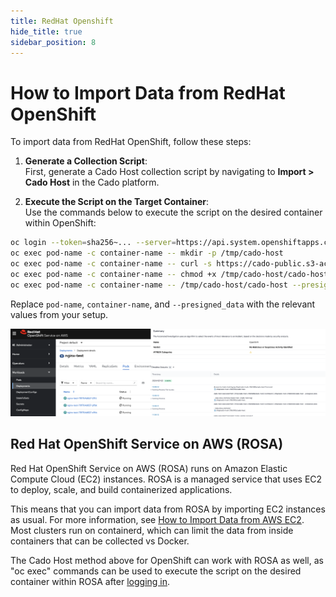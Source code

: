 ```yaml
---
title: RedHat Openshift
hide_title: true
sidebar_position: 8
---
```


# How to Import Data from RedHat OpenShift

To import data from RedHat OpenShift, follow these steps:

1. **Generate a Collection Script**:  
   First, generate a Cado Host collection script by navigating to **Import > Cado Host** in the Cado platform.

2. **Execute the Script on the Target Container**:  
   Use the commands below to execute the script on the desired container within OpenShift:

```bash
oc login --token=sha256~... --server=https://api.system.openshiftapps.com:443
oc exec pod-name -c container-name -- mkdir -p /tmp/cado-host
oc exec pod-name -c container-name -- curl -s https://cado-public.s3-accelerate.amazonaws.com/cado-host/v1.5.4/linux/cado-host --output /tmp/cado-host/cado-host
oc exec pod-name -c container-name -- chmod +x /tmp/cado-host/cado-host
oc exec pod-name -c container-name -- /tmp/cado-host/cado-host --presigned_data ...
```

Replace `pod-name`, `container-name`, and `--presigned_data` with the relevant values from your setup.

![OpenShift](/img/openshift.png)

## Red Hat OpenShift Service on AWS (ROSA)
Red Hat OpenShift Service on AWS (ROSA) runs on Amazon Elastic Compute Cloud (EC2) instances. ROSA is a managed service that uses EC2 to deploy, scale, and build containerized applications.

This means that you can import data from ROSA by importing EC2 instances as usual. For more information, see [How to Import Data from AWS EC2](/cado/discovery-import/aws/aws-ec2.md).
Most clusters run on containerd, which can limit the data from inside containers that can be collected vs Docker.

The Cado Host method above for OpenShift can work with ROSA as well, as "oc exec" commands can be used to execute the script on the desired container within ROSA after [logging in](https://docs.openshift.com/rosa/rosa_install_access_delete_clusters/rosa-sts-accessing-cluster.html).
